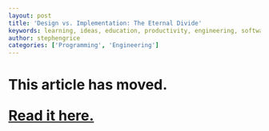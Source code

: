 ```yaml
---
layout: post
title: 'Design vs. Implementation: The Eternal Divide'
keywords: learning, ideas, education, productivity, engineering, software engineering, design, implementation, planning, project management
author: stephengrice
categories: ['Programming', 'Engineering']
---
```


<h1>

This article has moved.

<a href="https://linebylinecode.com/2018/12/12/design-vs-implementation-the-eternal-divide/">Read it here.</a>

</h1>
